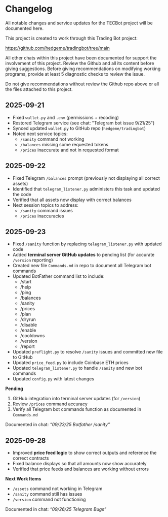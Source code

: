 # Changelog

All notable changes and service updates for the TECBot project will be documented here.

This project is created to work through this Trading Bot project:

https://github.com/hedgeme/tradingbot/tree/main

All other chats within this project have been documented for support the involvement of this project. Review the Github and all its content before giving suggestions. Before giving recommendations on modifying working programs, provide at least 5 diagnostic checks to review the issue. 

Do not give recommendations without review the Github repo above or all the files attached to this project.




## 2025-09-21
- Fixed `wallet.py` and `.env` (permissions + recoding)
- Restored Telegram service (see chat: "Telegram bot issue 9/21/25")
- Synced updated `wallet.py` to GitHub repo (`hedgeme/tradingbot`)
- Noted next service topics:
  - `/sanity` command not working
  - `/balances` missing some requested tokens
  - `/prices` inaccurate and not in requested format
 

## 2025-09-22
- Fixed Telegram `/balances` prompt (previously not displaying all correct assets)
- Identified that `telegram_listener.py` administers this task and updated the code
- Verified that all assets now display with correct balances
- Next session topics to address:
  - `/sanity` command issues
  - `/prices` inaccuracies

## 2025-09-23
- Fixed `/sanity` function by replacing `telegram_listener.py` with updated code
- Added **terminal server GitHub updates** to pending list (for accurate `/version` reporting)
- Created new file `Commands.md` in repo to document all Telegram bot commands
- Updated BotFather command list to include:
  - /start  
  - /help  
  - /ping  
  - /balances  
  - /sanity  
  - /prices  
  - /plan  
  - /dryrun  
  - /disable  
  - /enable  
  - /cooldowns  
  - /version  
  - /report
- Updated `preflight.py` to resolve `/sanity` issues and committed new file to GitHub
- Updated `price_feed.py` to include Coinbase ETH prices
- Updated `telegram_listener.py` to handle `/sanity` and new bot commands
- Updated `config.py` with latest changes

**Pending**
1. GitHub integration into terminal server updates (for `/version`)
2. Review `/prices` command accuracy
3. Verify all Telegram bot commands function as documented in `Commands.md`

Documented in chat: *“09/23/25 Botfather /sanity”*


## 2025-09-28
- Improved **price feed logic** to show correct outputs and reference the correct contracts
- Fixed balance displays so that all amounts now show accurately
- Verified that price feeds and balances are working without errors

**Next Work Items**
- `/assets` command not working in Telegram
- `/sanity` command still has issues
- `/version` command not functioning

Documented in chat: *“09/26/25 Telegram Bugs”*

